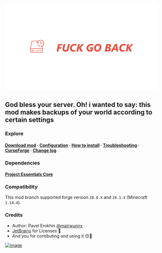 # ![image](assets/backup_social.png)

## God bless your server. Oh! i wanted to say: this mod makes backups of your world according to certain settings

### Explore

#### [Download mod](https://github.com/ProjectEssentials/ProjectEssentials-Backup/releases/download/v1.14.4-1.0.0/Project.Essentials.Backup-1.14.4-1.0.0.jar) · [Configuration](documentation/configuration.md) · [How to install](documentation/how-install.md) · [Troubleshooting](https://github.com/ProjectEssentials/ProjectEssentials-Backup/issues/new/choose) · [CurseForge](https://www.curseforge.com/minecraft/mc-mods/ProjectEssentials-Backup) · [Change log](changelog.md)

### Dependencies

#### [Project Essentials Core](https://github.com/ProjectEssentials/ProjectEssentials-Core/releases)

### Compatibility

This mod branch supported forge version `28.0.X` and `28.1.X` (Minecraft `1.14.4`).

### Credits

- Author: Pavel Erokhin [@mairwunnx](https://github.com/mairwunnx)
- [JetBrains](https://www.jetbrains.com/) for Licenses 🥰
- And you for contibuting and using it 😊🤗

[![image](https://github.com/ProjectEssentials/ProjectEssentials-Core/raw/MC-1.14.4/assets/support_social.png)](https://ko-fi.com/mairwunnx)

